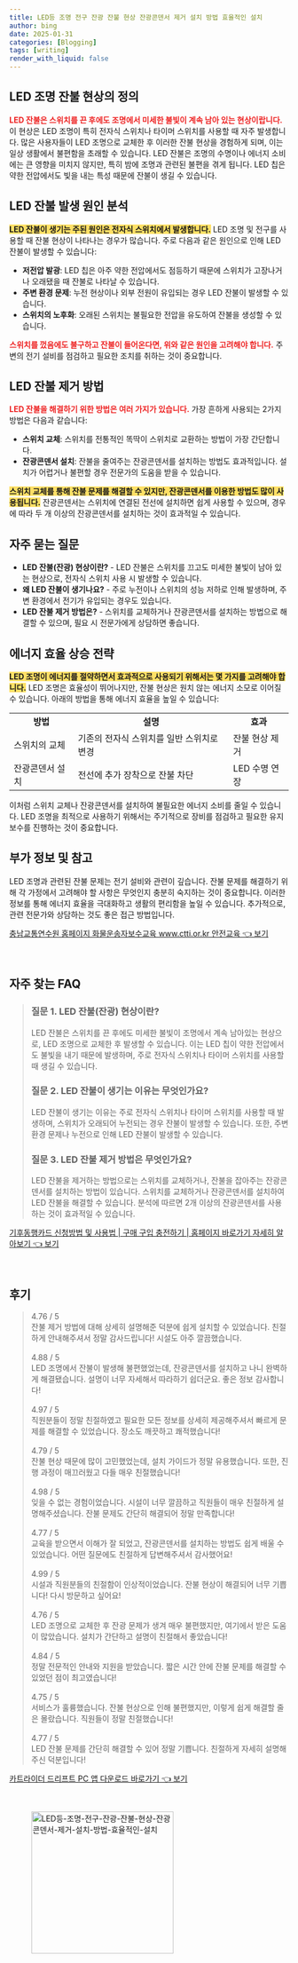 ```yaml
---
title: LED등 조명 전구 잔광 잔불 현상 잔광콘덴서 제거 설치 방법 효율적인 설치
author: bing
date: 2025-01-31
categories: [Blogging]
tags: [writing]
render_with_liquid: false
---
```



<h2 id='LED-조명-잔불-현상-정의'>LED 조명 잔불 현상의 정의</h2>

<p><b><span style="color: #ee2323;">LED 잔불은 스위치를 끈 후에도 조명에서 미세한 불빛이 계속 남아 있는 현상이랍니다.</span></b> 이 현상은 LED 조명이 특히 전자식 스위치나 타이머 스위치를 사용할 때 자주 발생합니다. 많은 사용자들이 LED 조명으로 교체한 후 이러한 잔불 현상을 경험하게 되며, 이는 일상 생활에서 불편함을 초래할 수 있습니다. LED 잔불은 조명의 수명이나 에너지 소비에는 큰 영향을 미치지 않지만, 특히 밤에 조명과 관련된 불편을 겪게 됩니다. LED 칩은 약한 전압에서도 빛을 내는 특성 때문에 잔불이 생길 수 있습니다.</p>

<h2 id='LED-잔불-원인-분석'>LED 잔불 발생 원인 분석</h2>

<p><b><span style="background-color: #ffe066;">LED 잔불이 생기는 주된 원인은 전자식 스위치에서 발생합니다.</span></b> LED 조명 및 전구를 사용할 때 잔불 현상이 나타나는 경우가 많습니다. 주로 다음과 같은 원인으로 인해 LED 잔불이 발생할 수 있습니다:</p>

<ul>
    <li><b>저전압 발광</b>: LED 칩은 아주 약한 전압에서도 점등하기 때문에 스위치가 고장나거나 오래됐을 때 잔불로 나타날 수 있습니다.</li>
    <li><b>주변 환경 문제</b>: 누전 현상이나 외부 전원이 유입되는 경우 LED 잔불이 발생할 수 있습니다.</li>
    <li><b>스위치의 노후화</b>: 오래된 스위치는 불필요한 전압을 유도하여 잔불을 생성할 수 있습니다.</li>
</ul>

<p><b><span style="color: #ee2323;">스위치를 껐음에도 불구하고 잔불이 들어온다면, 위와 같은 원인을 고려해야 합니다.</span></b> 주변의 전기 설비를 점검하고 필요한 조치를 취하는 것이 중요합니다.</p>

<h2 id='LED-잔불-제거-방법'>LED 잔불 제거 방법</h2>

<p><b><span style="color: #ee2323;">LED 잔불을 해결하기 위한 방법은 여러 가지가 있습니다.</span></b> 가장 흔하게 사용되는 2가지 방법은 다음과 같습니다:</p>

<ul>
    <li><b>스위치 교체</b>: 스위치를 전통적인 똑딱이 스위치로 교환하는 방법이 가장 간단합니다.</li>
    <li><b>잔광콘덴서 설치</b>: 잔불을 줄여주는 잔광콘덴서를 설치하는 방법도 효과적입니다. 설치가 어렵거나 불편할 경우 전문가의 도움을 받을 수 있습니다.</li>
</ul>

<p><b><span style="background-color: #ffe066;">스위치 교체를 통해 잔불 문제를 해결할 수 있지만, 잔광콘덴서를 이용한 방법도 많이 사용됩니다.</span></b> 잔광콘덴서는 스위치에 연결된 전선에 설치하면 쉽게 사용할 수 있으며, 경우에 따라 두 개 이상의 잔광콘덴서를 설치하는 것이 효과적일 수 있습니다.</p>

<h2 id='자주-묻는-질문'>자주 묻는 질문</h2>

<ul>
    <li><b>LED 잔불(잔광) 현상이란?</b> - LED 잔불은 스위치를 끄고도 미세한 불빛이 남아 있는 현상으로, 전자식 스위치 사용 시 발생할 수 있습니다.</li>
    <li><b>왜 LED 잔불이 생기나요?</b> - 주로 누전이나 스위치의 성능 저하로 인해 발생하며, 주변 환경에서 전기가 유입되는 경우도 있습니다.</li>
    <li><b>LED 잔불 제거 방법은?</b> - 스위치를 교체하거나 잔광콘덴서를 설치하는 방법으로 해결할 수 있으며, 필요 시 전문가에게 상담하면 좋습니다.</li>
</ul>

<h2 id='에너지-효율-상승-전략'>에너지 효율 상승 전략</h2>

<p><b><span style="background-color: #ffe066;">LED 조명이 에너지를 절약하면서 효과적으로 사용되기 위해서는 몇 가지를 고려해야 합니다.</span></b> LED 조명은 효율성이 뛰어나지만, 잔불 현상은 원치 않는 에너지 소모로 이어질 수 있습니다. 아래의 방법을 통해 에너지 효율을 높일 수 있습니다:</p>

<table>
    <tr>
        <td style="text-align: center; height: 17px;"><b>방법</b></td>
        <td style="text-align: center; height: 17px;"><b>설명</b></td>
        <td style="text-align: center; height: 17px;"><b>효과</b></td>
    </tr>
    <tr>
        <td>스위치의 교체</td>
        <td>기존의 전자식 스위치를 일반 스위치로 변경</td>
        <td>잔불 현상 제거</td>
    </tr>
    <tr>
        <td>잔광콘덴서 설치</td>
        <td>전선에 추가 장착으로 잔불 차단</td>
        <td>LED 수명 연장</td>
    </tr>
</table>

<p>이처럼 스위치 교체나 잔광콘덴서를 설치하여 불필요한 에너지 소비를 줄일 수 있습니다. LED 조명을 최적으로 사용하기 위해서는 주기적으로 장비를 점검하고 필요한 유지보수를 진행하는 것이 중요합니다.</p>

<h2 id='부가-정보-및-참고'>부가 정보 및 참고</h2>

<p>LED 조명과 관련된 잔불 문제는 전기 설비와 관련이 깊습니다. 잔불 문제를 해결하기 위해 각 가정에서 고려해야 할 사항은 무엇인지 충분히 숙지하는 것이 중요합니다. 이러한 정보를 통해 에너지 효율을 극대화하고 생활의 편리함을 높일 수 있습니다. 추가적으로, 관련 전문가와 상담하는 것도 좋은 접근 방법입니다.</p>


<p><a class="click-button" title="충남교통연수원 홈페이지 화물운송자보수교육 www.ctti.or.kr 안전교육" href="https://somered.github.io/posts/%EC%B6%A9%EB%82%A8%EA%B5%90%ED%86%B5%EC%97%B0%EC%88%98%EC%9B%90-%ED%99%88%ED%8E%98%EC%9D%B4%EC%A7%80-%ED%99%94%EB%AC%BC%EC%9A%B4%EC%86%A1%EC%9E%90%EB%B3%B4%EC%88%98%EA%B5%90%EC%9C%A1-www.ctti.or.kr-%EC%95%88%EC%A0%84%EA%B5%90%EC%9C%A1/" rel="dofollow">충남교통연수원 홈페이지 화물운송자보수교육 www.ctti.or.kr 안전교육 👈 보기</a></p><br>
<h2 id='자주_찾는_FAQ'>자주 찾는 FAQ</h2>
<div itemscope="" itemtype="https://schema.org/FAQPage"> 
<blockquote> 
<div itemscope="" itemprop="mainEntity" itemtype="https://schema.org/Question"> 
<h3 itemprop="name">질문 1. LED 잔불(잔광) 현상이란? </h3> 
<div itemscope="" itemprop="acceptedAnswer" itemtype="https://schema.org/Answer"> 
<span itemprop="text"> 
<p>LED 잔불은 스위치를 끈 후에도 미세한 불빛이 조명에서 계속 남아있는 현상으로, LED 조명으로 교체한 후 발생할 수 있습니다. 이는 LED 칩이 약한 전압에서도 불빛을 내기 때문에 발생하며, 주로 전자식 스위치나 타이머 스위치를 사용할 때 생길 수 있습니다.</p> 
</span> 
</div> 
</div> 
<div itemscope="" itemprop="mainEntity" itemtype="https://schema.org/Question"> 
<h3 itemprop="name">질문 2. LED 잔불이 생기는 이유는 무엇인가요?</h3> 
<div itemscope="" itemprop="acceptedAnswer" itemtype="https://schema.org/Answer"> 
<span itemprop="text"> 
<p>LED 잔불이 생기는 이유는 주로 전자식 스위치나 타이머 스위치를 사용할 때 발생하며, 스위치가 오래되어 누전되는 경우 잔불이 발생할 수 있습니다. 또한, 주변 환경 문제나 누전으로 인해 LED 잔불이 발생할 수 있습니다.</p> 
</span> 
</div> 
</div> 
<div itemscope="" itemprop="mainEntity" itemtype="https://schema.org/Question"> 
<h3 itemprop="name">질문 3. LED 잔불 제거 방법은 무엇인가요?</h3> 
<div itemscope="" itemprop="acceptedAnswer" itemtype="https://schema.org/Answer"> 
<span itemprop="text"> 
<p>LED 잔불을 제거하는 방법으로는 스위치를 교체하거나, 잔불을 잡아주는 잔광콘덴서를 설치하는 방법이 있습니다. 스위치를 교체하거나 잔광콘덴서를 설치하여 LED 잔불을 해결할 수 있습니다. 분석에 따르면 2개 이상의 잔광콘덴서를 사용하는 것이 효과적일 수 있습니다.</p> 
</span> 
</div> 
</div> 
</blockquote> 
</div>
<p><a class="click-button" title="기후동행카드 신청방법 및 사용법 | 구매 구입 충전하기 | 홈페이지 바로가기 자세히 알아보기" href="https://somered.github.io/posts/%EA%B8%B0%ED%9B%84%EB%8F%99%ED%96%89%EC%B9%B4%EB%93%9C-%EC%8B%A0%EC%B2%AD%EB%B0%A9%EB%B2%95-%EB%B0%8F-%EC%82%AC%EC%9A%A9%EB%B2%95-%EA%B5%AC%EB%A7%A4-%EA%B5%AC%EC%9E%85-%EC%B6%A9%EC%A0%84%ED%95%98%EA%B8%B0-%ED%99%88%ED%8E%98%EC%9D%B4%EC%A7%80-%EB%B0%94%EB%A1%9C%EA%B0%80%EA%B8%B0-%EC%9E%90%EC%84%B8%ED%9E%88-%EC%95%8C%EC%95%84%EB%B3%B4%EA%B8%B0/" rel="dofollow">기후동행카드 신청방법 및 사용법 | 구매 구입 충전하기 | 홈페이지 바로가기 자세히 알아보기 👈 보기</a></p><br>
<h2 id='후기'>후기</h2>
<div itemscope itemtype="https://schema.org/Product">
  <blockquote>
  <div itemprop="review" itemscope itemtype="https://schema.org/Review">
      <div itemprop="reviewRating" itemscope itemtype="https://schema.org/Rating"> <span itemprop="ratingValue">4.76</span> / <span itemprop="bestRating">5</span> </div>
      <span itemprop="reviewBody">잔불 제거 방법에 대해 상세히 설명해준 덕분에 쉽게 설치할 수 있었습니다. 친절하게 안내해주셔서 정말 감사드립니다! 시설도 아주 깔끔했습니다.</span>
  </div>
  <br>
  <div itemprop="review" itemscope itemtype="https://schema.org/Review">
      <div itemprop="reviewRating" itemscope itemtype="https://schema.org/Rating"> <span itemprop="ratingValue">4.88</span> / <span itemprop="bestRating">5</span> </div>
      <span itemprop="reviewBody">LED 조명에서 잔불이 발생해 불편했었는데, 잔광콘덴서를 설치하고 나니 완벽하게 해결됐습니다. 설명이 너무 자세해서 따라하기 쉽더군요. 좋은 정보 감사합니다!</span>
  </div>
  <br>
  <div itemprop="review" itemscope itemtype="https://schema.org/Review">
      <div itemprop="reviewRating" itemscope itemtype="https://schema.org/Rating"> <span itemprop="ratingValue">4.97</span> / <span itemprop="bestRating">5</span> </div>
      <span itemprop="reviewBody">직원분들이 정말 친절하였고 필요한 모든 정보를 상세히 제공해주셔서 빠르게 문제를 해결할 수 있었습니다. 장소도 깨끗하고 쾌적했습니다!</span>
  </div>
  <br>
  <div itemprop="review" itemscope itemtype="https://schema.org/Review">
      <div itemprop="reviewRating" itemscope itemtype="https://schema.org/Rating"> <span itemprop="ratingValue">4.79</span> / <span itemprop="bestRating">5</span> </div>
      <span itemprop="reviewBody">잔불 현상 때문에 많이 고민했었는데, 설치 가이드가 정말 유용했습니다. 또한, 진행 과정이 매끄러웠고 다들 매우 친절했습니다!</span>
  </div>
  <br>
  <div itemprop="review" itemscope itemtype="https://schema.org/Review">
      <div itemprop="reviewRating" itemscope itemtype="https://schema.org/Rating"> <span itemprop="ratingValue">4.98</span> / <span itemprop="bestRating">5</span> </div>
      <span itemprop="reviewBody">잊을 수 없는 경험이었습니다. 시설이 너무 깔끔하고 직원들이 매우 친절하게 설명해주셨습니다. 잔불 문제도 간단히 해결되어 정말 만족합니다!</span>
  </div>
  <br>
  <div itemprop="review" itemscope itemtype="https://schema.org/Review">
      <div itemprop="reviewRating" itemscope itemtype="https://schema.org/Rating"> <span itemprop="ratingValue">4.77</span> / <span itemprop="bestRating">5</span> </div>
      <span itemprop="reviewBody">교육을 받으면서 이해가 잘 되었고, 잔광콘덴서를 설치하는 방법도 쉽게 배울 수 있었습니다. 어떤 질문에도 친절하게 답변해주셔서 감사했어요!</span>
  </div>
  <br>
  <div itemprop="review" itemscope itemtype="https://schema.org/Review">
      <div itemprop="reviewRating" itemscope itemtype="https://schema.org/Rating"> <span itemprop="ratingValue">4.99</span> / <span itemprop="bestRating">5</span> </div>
      <span itemprop="reviewBody">시설과 직원분들의 친절함이 인상적이었습니다. 잔불 현상이 해결되어 너무 기쁩니다! 다시 방문하고 싶어요!</span>
  </div>
  <br>
  <div itemprop="review" itemscope itemtype="https://schema.org/Review">
      <div itemprop="reviewRating" itemscope itemtype="https://schema.org/Rating"> <span itemprop="ratingValue">4.76</span> / <span itemprop="bestRating">5</span> </div>
      <span itemprop="reviewBody">LED 조명으로 교체한 후 잔광 문제가 생겨 매우 불편했지만, 여기에서 받은 도움이 많았습니다. 설치가 간단하고 설명이 친절해서 좋았습니다!</span>
  </div>
  <br>
  <div itemprop="review" itemscope itemtype="https://schema.org/Review">
      <div itemprop="reviewRating" itemscope itemtype="https://schema.org/Rating"> <span itemprop="ratingValue">4.84</span> / <span itemprop="bestRating">5</span> </div>
      <span itemprop="reviewBody">정말 전문적인 안내와 지원을 받았습니다. 짧은 시간 안에 잔불 문제를 해결할 수 있었던 점이 최고였습니다!</span>
  </div>
  <br>
  <div itemprop="review" itemscope itemtype="https://schema.org/Review">
      <div itemprop="reviewRating" itemscope itemtype="https://schema.org/Rating"> <span itemprop="ratingValue">4.75</span> / <span itemprop="bestRating">5</span> </div>
      <span itemprop="reviewBody">서비스가 훌륭했습니다. 잔불 현상으로 인해 불편했지만, 이렇게 쉽게 해결할 줄은 몰랐습니다. 직원들이 정말 친절했습니다!</span>
  </div>
  <br>
  <div itemprop="review" itemscope itemtype="https://schema.org/Review">
      <div itemprop="reviewRating" itemscope itemtype="https://schema.org/Rating"> <span itemprop="ratingValue">4.77</span> / <span itemprop="bestRating">5</span> </div>
      <span itemprop="reviewBody">LED 잔불 문제를 간단히 해결할 수 있어 정말 기쁩니다. 친절하게 자세히 설명해주신 덕분입니다!</span>
  </div>
  </blockquote>
</div>
<p><a class="click-button" title="카트라이더 드리프트 PC 앱 다운로드 바로가기" href="https://somered.github.io/posts/%EC%B9%B4%ED%8A%B8%EB%9D%BC%EC%9D%B4%EB%8D%94-%EB%93%9C%EB%A6%AC%ED%94%84%ED%8A%B8-PC-%EC%95%B1-%EB%8B%A4%EC%9A%B4%EB%A1%9C%EB%93%9C-%EB%B0%94%EB%A1%9C%EA%B0%80%EA%B8%B0/" rel="dofollow">카트라이더 드리프트 PC 앱 다운로드 바로가기 👈 보기</a></p><br>
<figure class="image"><img src="https://somered.github.io/assets/img/thumbnail/LED등-조명-전구-잔광-잔불-현상-잔광콘덴서-제거-설치-방법-효율적인-설치.webp" alt="LED등-조명-전구-잔광-잔불-현상-잔광콘덴서-제거-설치-방법-효율적인-설치" width="256" height="256"></figure>